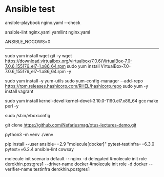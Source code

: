 # Ansible test

ansible-playbook nginx.yaml --check

ansible-lint nginx.yaml
yamllint nginx.yaml

ANSIBLE_NOCOWS=0


---

sudo yum install wget git -y
wget https://download.virtualbox.org/virtualbox/7.0.6/VirtualBox-7.0-7.0.6_155176_el7-1.x86_64.rpm
sudo yum install VirtualBox-7.0-7.0.6_155176_el7-1.x86_64.rpm -y

sudo yum install -y yum-utils
sudo yum-config-manager --add-repo https://rpm.releases.hashicorp.com/RHEL/hashicorp.repo
sudo yum -y install vagrant

sudo yum install kernel-devel kernel-devel-3.10.0-1160.el7.x86_64 gcc make perl -y

sudo /sbin/vboxconfig

git clone https://github.com/Nefariusmag/otus-lectures-demo.git

python3 -m venv ./venv


pip install --user ansible==2.9 "molecule[docker]" pytest-testinfra==6.3.0 pytest==6.2.4 ansible-lint cowsay

molecule init scenario default -r nginx -d delegated
#molecule init role derokhin.postgres1 --driver-name docker
#molecule init role -d docker --verifier-name testinfra derokhin.postgres1
